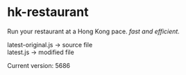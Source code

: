 # hk-restaurant

Run your restaurant at a Hong Kong pace.
*fast and efficient.*

latest-original.js -> source file\
latest.js -> modified file

Current version: 5686

